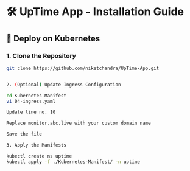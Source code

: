 # 🛠️ UpTime App - Installation Guide

## 🚀 Deploy on Kubernetes

### 1. Clone the Repository

```bash
git clone https://github.com/niketchandra/UpTime-App.git


2. (Optional) Update Ingress Configuration

cd Kubernetes-Manifest
vi 04-ingress.yaml

Update line no. 10

Replace monitor.abc.live with your custom domain name

Save the file

3. Apply the Manifests

kubectl create ns uptime
kubectl apply -f ./Kubernetes-Manifest/ -n uptime
